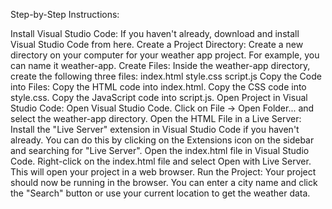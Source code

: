 Step-by-Step Instructions:

Install Visual Studio Code: If you haven't already, download and install Visual Studio Code from here.
Create a Project Directory: Create a new directory on your computer for your weather app project. For example, you can name it weather-app.
Create Files: Inside the weather-app directory, create the following three files:
index.html
style.css
script.js
Copy the Code into Files:
Copy the HTML code into index.html.
Copy the CSS code into style.css.
Copy the JavaScript code into script.js.
Open Project in Visual Studio Code:
Open Visual Studio Code. Click on File -> Open Folder... and select the weather-app directory.
Open the HTML File in a Live Server: Install the "Live Server" extension in Visual Studio Code if you haven't already. You can do this by clicking on the Extensions icon on the sidebar and searching for "Live Server". Open the index.html file in Visual Studio Code. Right-click on the index.html file and select Open with Live Server. This will open your project in a web browser.
Run the Project: Your project should now be running in the browser. You can enter a city name and click the "Search" button or use your current location to get the weather data.
